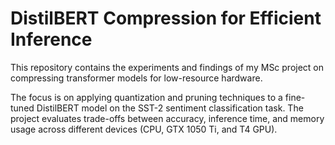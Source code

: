# DistilBERT Compression for Efficient Inference

This repository contains the experiments and findings of my MSc project on compressing transformer models for low-resource hardware.

The focus is on applying quantization and pruning techniques to a fine-tuned DistilBERT model on the SST-2 sentiment classification task. The project evaluates trade-offs between accuracy, inference time, and memory usage across different devices (CPU, GTX 1050 Ti, and T4 GPU).
